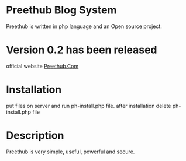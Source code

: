 # Preethub Blog System
Preethub is written in php language and an Open source project.

# Version 0.2 has been released
official website [Preethub.Com](http://preethub.com)

# Installation
put files on server and run ph-install.php file. after installation delete ph-install.php file

# Description
Preethub is very simple, useful, powerful and secure.
